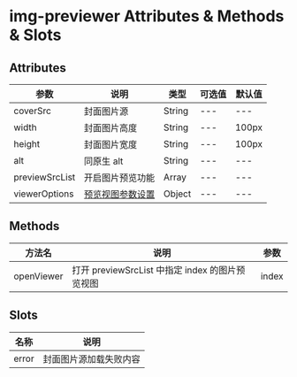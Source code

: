 # img-previewer Attributes & Methods & Slots

## Attributes

<!-- prettier-ignore -->
| 参数     | 说明         | 类型   | 可选值 | 默认值 |
| -------- | ------------ | ------ | ------ | ------ |
| coverSrc | 封面图片源   | String | ---    | ---    |
| width    | 封面图片高度 | String | ---    | 100px  |
| height   | 封面图片宽度 | String | ---    | 100px  |
| alt      | 同原生 alt   | String | ---    | ---    |
| previewSrcList | 开启图片预览功能 | Array | --- | --- |
| viewerOptions | [预览视图参数设置](https://github.com/fengyuanchen/viewerjs#options) | Object | --- | --- |

## Methods

| 方法名     | 说明                                            | 参数  |
| ---------- | ----------------------------------------------- | ----- |
| openViewer | 打开 previewSrcList 中指定 index 的图片预览视图 | index |

## Slots

| 名称  | 说明                   |
| ----- | ---------------------- |
| error | 封面图片源加载失败内容 |
